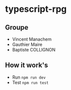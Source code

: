 # typescript-rpg

## Groupe 
- Vincent Manachem
- Gauthier Maire
- Baptiste COLLIGNON

## How it work's
- Run
    `npm run dev`
- Test
    `npm run test`
